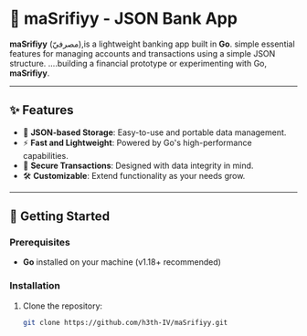 # 🏦 maSrifiyy - JSON Bank App

**maSrifiyy** (مصرفيّ),is a lightweight banking app built in **Go**. simple essential features for managing accounts and transactions using a simple JSON structure. ....building a financial prototype or experimenting with Go, **maSrifiyy**.

---

## ✨ Features

- 📂 **JSON-based Storage**: Easy-to-use and portable data management.
- ⚡ **Fast and Lightweight**: Powered by Go's high-performance capabilities.
- 🔐 **Secure Transactions**: Designed with data integrity in mind.
- 🛠️ **Customizable**: Extend functionality as your needs grow.

---

## 🚀 Getting Started

### Prerequisites
- **Go** installed on your machine (v1.18+ recommended)

### Installation
1. Clone the repository:
   ```bash
   git clone https://github.com/h3th-IV/maSrifiyy.git
